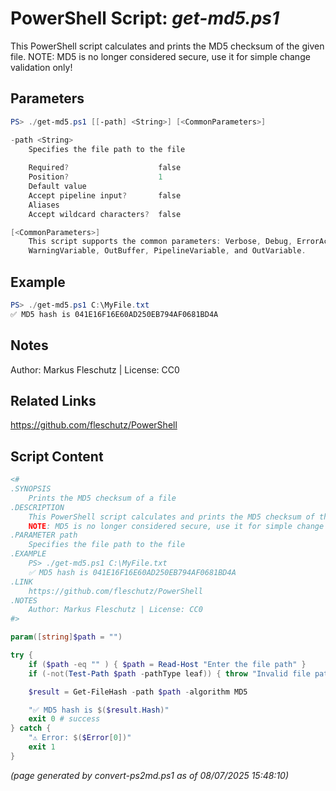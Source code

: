 PowerShell Script: *get-md5.ps1*
===================================

This PowerShell script calculates and prints the MD5 checksum of the given file.
NOTE: MD5 is no longer considered secure, use it for simple change validation only!

Parameters
----------
```powershell
PS> ./get-md5.ps1 [[-path] <String>] [<CommonParameters>]

-path <String>
    Specifies the file path to the file
    
    Required?                    false
    Position?                    1
    Default value                
    Accept pipeline input?       false
    Aliases                      
    Accept wildcard characters?  false

[<CommonParameters>]
    This script supports the common parameters: Verbose, Debug, ErrorAction, ErrorVariable, WarningAction, 
    WarningVariable, OutBuffer, PipelineVariable, and OutVariable.
```

Example
-------
```powershell
PS> ./get-md5.ps1 C:\MyFile.txt
✅ MD5 hash is 041E16F16E60AD250EB794AF0681BD4A

```

Notes
-----
Author: Markus Fleschutz | License: CC0

Related Links
-------------
https://github.com/fleschutz/PowerShell

Script Content
--------------
```powershell
<#
.SYNOPSIS
	Prints the MD5 checksum of a file
.DESCRIPTION
	This PowerShell script calculates and prints the MD5 checksum of the given file.
	NOTE: MD5 is no longer considered secure, use it for simple change validation only!
.PARAMETER path
	Specifies the file path to the file
.EXAMPLE
	PS> ./get-md5.ps1 C:\MyFile.txt
	✅ MD5 hash is 041E16F16E60AD250EB794AF0681BD4A
.LINK
	https://github.com/fleschutz/PowerShell
.NOTES
	Author: Markus Fleschutz | License: CC0
#>

param([string]$path = "")

try {
	if ($path -eq "" ) { $path = Read-Host "Enter the file path" }
	if (-not(Test-Path $path -pathType leaf)) { throw "Invalid file path given: $path" }

	$result = Get-FileHash -path $path -algorithm MD5

	"✅ MD5 hash is $($result.Hash)"
	exit 0 # success
} catch {
	"⚠️ Error: $($Error[0])"
	exit 1
}
```

*(page generated by convert-ps2md.ps1 as of 08/07/2025 15:48:10)*
